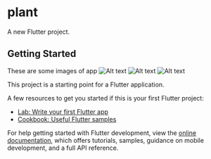 # plant

A new Flutter project.

## Getting Started

These are some images of app
![Alt text](./assets/images/plant-one.png.png)
![Alt text](./assets/images/plant-two.png.png)
![Alt text](./assets/images/plant-three.png.png)


This project is a starting point for a Flutter application.

A few resources to get you started if this is your first Flutter project:

- [Lab: Write your first Flutter app](https://docs.flutter.dev/get-started/codelab)
- [Cookbook: Useful Flutter samples](https://docs.flutter.dev/cookbook)

For help getting started with Flutter development, view the
[online documentation](https://docs.flutter.dev/), which offers tutorials,
samples, guidance on mobile development, and a full API reference.
